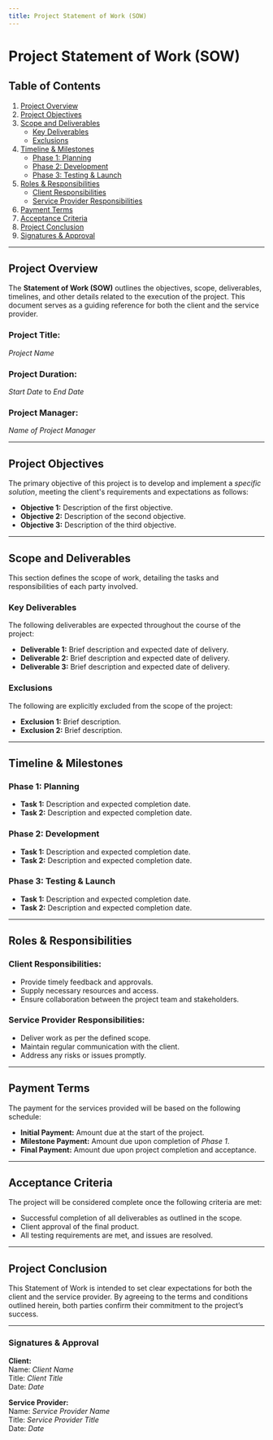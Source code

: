```yaml
---
title: Project Statement of Work (SOW)
---
```

# Project Statement of Work (SOW)

## Table of Contents
1. [Project Overview](#project-overview)
2. [Project Objectives](#project-objectives)
3. [Scope and Deliverables](#scope-and-deliverables)
   - [Key Deliverables](#key-deliverables)
   - [Exclusions](#exclusions)
4. [Timeline & Milestones](#timeline--milestones)
   - [Phase 1: Planning](#phase-1-planning)
   - [Phase 2: Development](#phase-2-development)
   - [Phase 3: Testing & Launch](#phase-3-testing--launch)
5. [Roles & Responsibilities](#roles--responsibilities)
   - [Client Responsibilities](#client-responsibilities)
   - [Service Provider Responsibilities](#service-provider-responsibilities)
6. [Payment Terms](#payment-terms)
7. [Acceptance Criteria](#acceptance-criteria)
8. [Project Conclusion](#project-conclusion)
9. [Signatures & Approval](#signatures--approval)

---

## Project Overview

The **Statement of Work (SOW)** outlines the objectives, scope, deliverables, timelines, and other details related to the execution of the project. This document serves as a guiding reference for both the client and the service provider.

### Project Title:
*Project Name*

### Project Duration:
*Start Date* to *End Date*

### Project Manager:
*Name of Project Manager*

---

## Project Objectives

The primary objective of this project is to develop and implement a *specific solution*, meeting the client's requirements and expectations as follows:

- **Objective 1:** Description of the first objective.
- **Objective 2:** Description of the second objective.
- **Objective 3:** Description of the third objective.

---

## Scope and Deliverables

This section defines the scope of work, detailing the tasks and responsibilities of each party involved.

### Key Deliverables

The following deliverables are expected throughout the course of the project:

- **Deliverable 1:** Brief description and expected date of delivery.
- **Deliverable 2:** Brief description and expected date of delivery.
- **Deliverable 3:** Brief description and expected date of delivery.

### Exclusions

The following are explicitly excluded from the scope of the project:

- **Exclusion 1:** Brief description.
- **Exclusion 2:** Brief description.

---

## Timeline & Milestones

### Phase 1: Planning

- **Task 1:** Description and expected completion date.
- **Task 2:** Description and expected completion date.

### Phase 2: Development

- **Task 1:** Description and expected completion date.
- **Task 2:** Description and expected completion date.

### Phase 3: Testing & Launch

- **Task 1:** Description and expected completion date.
- **Task 2:** Description and expected completion date.

---

## Roles & Responsibilities

### Client Responsibilities:

- Provide timely feedback and approvals.
- Supply necessary resources and access.
- Ensure collaboration between the project team and stakeholders.

### Service Provider Responsibilities:

- Deliver work as per the defined scope.
- Maintain regular communication with the client.
- Address any risks or issues promptly.

---

## Payment Terms

The payment for the services provided will be based on the following schedule:

- **Initial Payment:** Amount due at the start of the project.
- **Milestone Payment:** Amount due upon completion of *Phase 1*.
- **Final Payment:** Amount due upon project completion and acceptance.

---

## Acceptance Criteria

The project will be considered complete once the following criteria are met:

- Successful completion of all deliverables as outlined in the scope.
- Client approval of the final product.
- All testing requirements are met, and issues are resolved.

---

## Project Conclusion

This Statement of Work is intended to set clear expectations for both the client and the service provider. By agreeing to the terms and conditions outlined herein, both parties confirm their commitment to the project’s success.

---

### Signatures & Approval

**Client:**  
Name: *Client Name*  
Title: *Client Title*  
Date: *Date*

**Service Provider:**  
Name: *Service Provider Name*  
Title: *Service Provider Title*  
Date: *Date*
